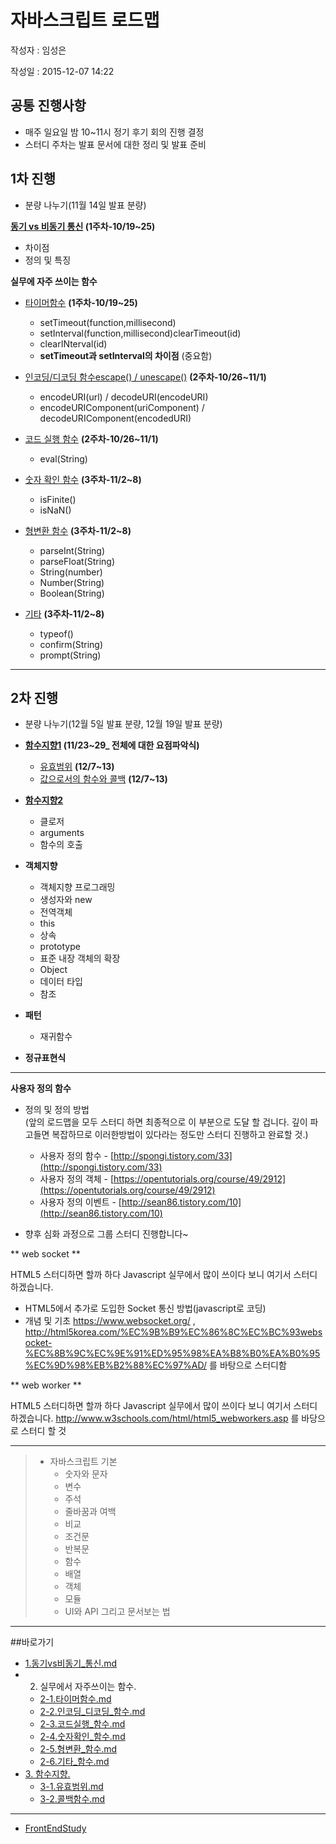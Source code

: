 # 자바스크립트 로드맵

작성자 : 임성은

작성일 : 2015-12-07 14:22

## 공통 진행사항

- 매주 일요일 밤 10~11시 정기 후기 회의 진행 결정
- 스터디 주차는 발표 문서에 대한 정리 및 발표 준비

## 1차 진행

- 분량 나누기(11월 14일 발표 분량)

**[동기 vs 비동기 통신](https://github.com/demun/FrontEndStudy/blob/master/document/Javascript/docs/1.%EB%8F%99%EA%B8%B0vs%EB%B9%84%EB%8F%99%EA%B8%B0_%ED%86%B5%EC%8B%A0.md) (1주차-10/19~25)**

- 차이점    
- 정의 및 특징   
  
**실무에 자주 쓰이는 함수**    

- [타이머함수](https://github.com/demun/FrontEndStudy/blob/master/document/Javascript/docs/2-1.%ED%83%80%EC%9D%B4%EB%A8%B8%ED%95%A8%EC%88%98.md) __(1주차-10/19~25)__

    - setTimeout(function,millisecond)
    - setInterval(function,millisecond)clearTimeout(id)
    - clearINterval(id)
    - __setTimeout과 setInterval의 차이점__ (중요함)
    
- [인코딩/디코딩 함수escape() / unescape()](https://github.com/demun/FrontEndStudy/blob/master/document/Javascript/docs/2-2.%EC%9D%B8%EC%BD%94%EB%94%A9_%EB%94%94%EC%BD%94%EB%94%A9_%ED%95%A8%EC%88%98.md) __(2주차-10/26~11/1)__

    - encodeURI(url) / decodeURI(encodeURI)
    - encodeURIComponent(uriComponent) / decodeURIComponent(encodedURI)
    
- [코드 실행 함수](https://github.com/demun/FrontEndStudy/blob/master/document/Javascript/docs/2-3.%EC%BD%94%EB%93%9C%EC%8B%A4%ED%96%89_%ED%95%A8%EC%88%98.md) __(2주차-10/26~11/1)__

    - eval(String)
    
- [숫자 확인 함수](https://github.com/demun/FrontEndStudy/blob/master/document/Javascript/docs/2-4.%EC%88%AB%EC%9E%90%ED%99%95%EC%9D%B8_%ED%95%A8%EC%88%98.md) __(3주차-11/2~8)__

    - isFinite()
    - isNaN()
- [형변환 함수](https://github.com/demun/FrontEndStudy/blob/master/document/Javascript/docs/2-5.%ED%98%95%EB%B3%80%ED%99%98_%ED%95%A8%EC%88%98.md) __(3주차-11/2~8)__

    - parseInt(String)
    - parseFloat(String)
    - String(number)
    - Number(String)
    - Boolean(String)
    
- [기타](https://github.com/demun/FrontEndStudy/blob/master/document/Javascript/docs/2-6.%EA%B8%B0%ED%83%80_%ED%95%A8%EC%88%98.md) __(3주차-11/2~8)__

    - typeof()
    - confirm(String)
    - prompt(String)
    

------------

## 2차 진행

- 분량 나누기(12월 5일 발표 분량, 12월 19일 발표 분량)

- **[함수지향1](https://github.com/demun/FrontEndStudy/tree/master/document/Javascript/docs/Team/04_%ED%95%A8%EC%88%98%EC%A7%80%ED%96%A51(%EC%A0%84%EC%B2%B4%EC%9A%94%EC%95%BD%26%EC%9C%A0%ED%9A%A8%EB%B2%94%EC%9C%84%26%EC%BD%9C%EB%B0%B1%ED%95%A8%EC%88%98)) (11/23~29_ 전체에 대한 요점파악식)**

	- [유효범위](https://github.com/demun/FrontEndStudy/blob/master/document/Javascript/docs/3-1.%EC%9C%A0%ED%9A%A8%EB%B2%94%EC%9C%84.md) __(12/7~13)__ 
	- [값으로서의 함수와 콜백](https://github.com/demun/FrontEndStudy/blob/master/document/Javascript/docs/3-2.%EC%BD%9C%EB%B0%B1%ED%95%A8%EC%88%98.md) __(12/7~13)__
- **[함수지향2](https://github.com/demun/FrontEndStudy/tree/master/document/Javascript/docs/Team/05_%ED%95%A8%EC%88%98%EC%A7%80%ED%96%A52(%ED%81%B4%EB%A1%9C%EC%A0%80%26arguments%26%ED%95%A8%EC%88%98%ED%98%B8%EC%B6%9C))**
	- 클로저
	- arguments
	- 함수의 호출

- **객체지향**

	- 객체지향 프로그래밍
	- 생성자와 new
	- 전역객체
	- this
	- 상속
	- prototype
	- 표준 내장 객체의 확장
	- Object
	- 데이터 타입
	- 참조

- **패턴**

	- 재귀함수

- **정규표현식**

----

**사용자 정의 함수**

* 정의 및 정의 방법    
  (앞의 로드맵을 모두 스터디 하면 최종적으로 이 부분으로 도달 할 겁니다. 깊이 파고들면 복잡하므로 이러한방법이 있다라는 정도만 스터디 진행하고 완료할 것.)
    * 사용자 정의 함수 - [http://spongi.tistory.com/33](http://spongi.tistory.com/33)
    * 사용자 정의 객체 - [https://opentutorials.org/course/49/2912](https://opentutorials.org/course/49/2912)
    * 사용자 정의 이벤트 - [http://sean86.tistory.com/10](http://sean86.tistory.com/10)
    
* 향후 심화 과정으로 그룹 스터디 진행합니다~

** web socket **

  HTML5 스터디하면 할까 하다 Javascript 실무에서 많이 쓰이다 보니 여기서 스터디 하겠습니다.
* HTML5에서 추가로 도입한 Socket 통신 방법(javascript로 코딩)
* 개념 및 기초
  https://www.websocket.org/ , http://html5korea.com/%EC%9B%B9%EC%86%8C%EC%BC%93websocket-%EC%8B%9C%EC%9E%91%ED%95%98%EA%B8%B0%EA%B0%95%EC%9D%98%EB%B2%88%EC%97%AD/ 를 바탕으로 스터디함

** web worker **

 HTML5 스터디하면 할까 하다 Javascript 실무에서 많이 쓰이다 보니 여기서 스터디 하겠습니다.
 http://www.w3schools.com/html/html5_webworkers.asp 를 바당으로 스터디 할 것


----


> - 자바스크립트 기본
> 	- 숫자와 문자
> 	- 변수
> 	- 주석
> 	- 줄바꿈과 여백
> 	- 비교
> 	- 조건문
> 	- 반복문
> 	- 함수
> 	- 배열
> 	- 객체
> 	- 모듈
> 	- UI와 API 그리고 문서보는 법


----

##바로가기

* [1.동기vs비동기_통신.md](https://github.com/demun/FrontEndStudy/blob/master/document/Javascript/docs/1.%EB%8F%99%EA%B8%B0vs%EB%B9%84%EB%8F%99%EA%B8%B0_%ED%86%B5%EC%8B%A0.md)
* 2. 실무에서 자주쓰이는 함수.
  - [2-1.타이머함수.md](https://github.com/demun/FrontEndStudy/blob/master/document/Javascript/docs/2-1.%ED%83%80%EC%9D%B4%EB%A8%B8%ED%95%A8%EC%88%98.md)
  - [2-2.인코딩_디코딩_함수.md](https://github.com/demun/FrontEndStudy/blob/master/document/Javascript/docs/2-2.%EC%9D%B8%EC%BD%94%EB%94%A9_%EB%94%94%EC%BD%94%EB%94%A9_%ED%95%A8%EC%88%98.md)
  - [2-3.코드실행_함수.md](https://github.com/demun/FrontEndStudy/blob/master/document/Javascript/docs/2-3.%EC%BD%94%EB%93%9C%EC%8B%A4%ED%96%89_%ED%95%A8%EC%88%98.md)
  - [2-4.숫자확인_함수.md](https://github.com/demun/FrontEndStudy/blob/master/document/Javascript/docs/2-4.%EC%88%AB%EC%9E%90%ED%99%95%EC%9D%B8_%ED%95%A8%EC%88%98.md)
  - [2-5.형변환_함수.md](https://github.com/demun/FrontEndStudy/blob/master/document/Javascript/docs/2-5.%ED%98%95%EB%B3%80%ED%99%98_%ED%95%A8%EC%88%98.md)
  - [2-6.기타_함수.md](https://github.com/demun/FrontEndStudy/blob/master/document/Javascript/docs/2-6.%EA%B8%B0%ED%83%80_%ED%95%A8%EC%88%98.md)  
* [3. 함수지향.](https://github.com/demun/FrontEndStudy/blob/master/document/Javascript/docs/3-0.%ED%95%A8%EC%88%98%EC%A7%80%ED%96%A5.md)
  - [3-1.유효범위.md](https://github.com/demun/FrontEndStudy/blob/master/document/Javascript/docs/3-1.%EC%9C%A0%ED%9A%A8%EB%B2%94%EC%9C%84.md)  
  - [3-2.콜백함수.md](https://github.com/demun/FrontEndStudy/blob/master/document/Javascript/docs/3-2.%EC%BD%9C%EB%B0%B1%ED%95%A8%EC%88%98.md)
  
----


* [FrontEndStudy](../../../../)


